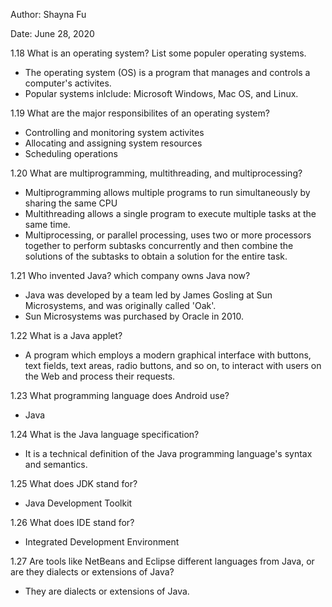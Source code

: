 Author: Shayna Fu

Date: June 28, 2020

1.18
What is an operating system? List some populer operating systems.
- The operating system (OS) is a program that manages and controls a computer's
  activites.
- Popular systems inlclude: Microsoft Windows, Mac OS, and Linux.

1.19
What are the major responsibilites of an operating system?
- Controlling and monitoring system activites
- Allocating and assigning system resources
- Scheduling operations

1.20
What are multiprogramming, multithreading, and multiprocessing?
- Multiprogramming allows multiple programs to run simultaneously by sharing
  the same CPU
- Multithreading allows a single program to execute multiple tasks at the same
  time.
- Multiprocessing, or parallel processing, uses two or more processors together
  to perform subtasks concurrently and then combine the solutions of the
  subtasks to obtain a solution for the entire task.

1.21
Who invented Java? which company owns Java now?
- Java was developed by a team led by James Gosling at Sun Microsystems,
  and was originally called 'Oak'.
- Sun Microsystems was purchased by Oracle in 2010.

1.22
What is a Java applet?
- A program which employs a modern graphical interface with buttons, text
  fields, text areas, radio buttons, and so on, to interact with users on the
  Web and process their requests.

1.23
What programming language does Android use?
- Java

1.24
What is the Java language specification?
- It is a technical definition of the Java programming language's syntax and
  semantics.

1.25
What does JDK stand for?
- Java Development Toolkit

1.26
What does IDE stand for?
- Integrated Development Environment

1.27
Are tools like NetBeans and Eclipse different languages from Java, or are they
dialects or extensions of Java?
- They are dialects or extensions of Java.
